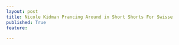 ```yaml
---
layout: post
title: Nicole Kidman Prancing Around in Short Shorts For Swisse
published: True
feature: 

---
```


